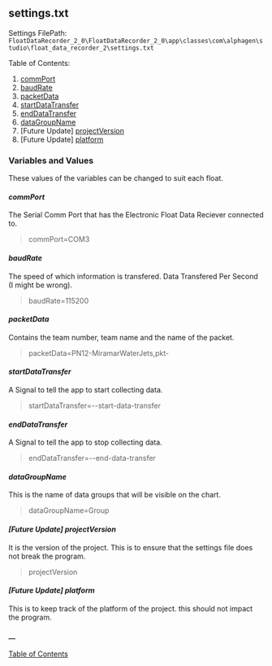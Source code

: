 
## settings.txt
Settings FilePath: `FloatDataRecorder_2_0\FloatDataRecorder_2_0\app\classes\com\alphagen\studio\float_data_recorder_2\settings.txt`

Table of Contents:
1. [commPort](#commport)
2. [baudRate](#baudrate)
3. [packetData](#packetdata)
4. [startDataTransfer](#startdatatransfer)
5. [endDataTransfer](#enddatatransfer)
6. [dataGroupName](#datagroupname)
7. [Future Update] [projectVersion](#projectversion)
8. [Future Update] [platform](#platform)

### Variables and Values

These values of the variables can be changed to suit each float.

#### **_commPort_**
The Serial Comm Port that has the Electronic Float Data Reciever connected to.
> commPort=COM3

#### **_baudRate_**
The speed of which information is transfered. Data Transfered Per Second (I might be wrong).
> baudRate=115200

#### **_packetData_**
Contains the team number, team name and the name of the packet.
> packetData=PN12-MiramarWaterJets,pkt-

#### **_startDataTransfer_**
A Signal to tell the app to start collecting data.
> startDataTransfer=--start-data-transfer

#### **_endDataTransfer_**
A Signal to tell the app to stop collecting data.
> endDataTransfer=--end-data-transfer

#### **_dataGroupName_**
This is the name of data groups that will be visible on the chart.
> dataGroupName=Group

#### **_[Future Update] projectVersion_**
It is the version of the project. This is to ensure that the settings file does not break the program.
> projectVersion

#### **_[Future Update] platform_**
This is to keep track of the platform of the project. this should not impact the program.
> 

#### **__**

> 

[Table of Contents](https://github.com/AadarshDevi/FloatDataRecorder/tree/main)
